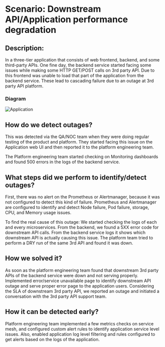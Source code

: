 # Scenario: Downstream API/Application performance degradation

## Description:

In a three-tier application that consists of web frontend, backend, and some third-party APIs. One fine day, the backend service started facing some issues while making some HTTP GET/POST calls on 3rd party API. Due to this frontend was unable to load that part of the application from the backend service. These lead to cascading failure due to an outage at 3rd party API platform.

### Diagram

![Application](https://github.com/infracloudio/sre-stack/blob/main/etc/image/scenario-1-application-arch.png?raw=true)

## How do we detect outages?

This was detected via the QA/NOC team when they were doing regular testing of the product and platform. They started facing this issue on the Application web UI and then reported it to the platform engineering team.

The Platform engineering team started checking on Monitoring dashboards and found 500 errors in the logs of the backend service.

## What steps did we perform to identify/detect outages?

First, there was no alert on the Prometheus or Alertmanager, because it was not configured to detect this kind of failure. Prometheus and Alertmanager are configured to identify and detect Node failure, Pod failure, storage, CPU, and Memory usage issues.

To find the real cause of this outage:
We started checking the logs of each and every microservices.
From the backend, we found a 5XX error code for downstream API calls.
From the backend service logs it shows which downstream API is actually causing this issue.
The platform team tried to perform a DRY run of the same 3rd API and found it was down.

## How we solved it?

As soon as the platform engineering team found that downstream 3rd party APIs of the backend service were down and not serving properly. Implemented error/service unavailable page to identify downstream API outage and serve proper error page to the application users. 
Considering the SLA of downstream 3rd party API, we reported an outage and initiated a conversation with the 3rd party API support team.

## How it can be detected early?

Platform engineering team implemented a few metrics checks on service mesh, and configured custom alert rules to identify application service level issues. 
Also, enabled application log level filtering and rules configured to get alerts based on the logs of the application.
